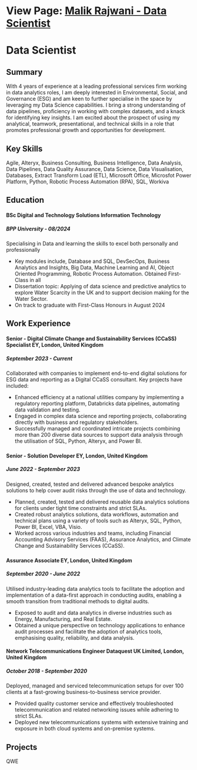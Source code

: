 # View Page: [Malik Rajwani - Data Scientist](https://mrajwani.github.io/portfolio/)

# Data Scientist

## Summary
With 4 years of experience at a leading professional services firm working in data analytics roles, I am deeply interested in Environmental, Social, and Governance (ESG) and am keen to further specialise in the space by leveraging my Data Science capabilities. I bring a strong understanding of data pipelines, proficiency in working with complex datasets, and a knack for identifying key insights. I am excited about the prospect of using my analytical, teamwork, presentational, and technical skills in a role that promotes professional growth and opportunities for development.
 
## Key Skills
Agile, Alteryx, Business Consulting, Business Intelligence,	Data Analysis,	Data Pipelines,	Data Quality Assurance,	Data Science,	Data Visualisation,	Databases,	Extract Transform Load (ETL), Microsoft Office, Microsfot Power Platform, Python,	Robotic Process Automation (RPA),	SQL, Workiva

## Education
#### BSc Digital and Technology Solutions Information Technology
##### BPP University - 08/2024
Specialising in Data and learning the skills to excel both personally and professionally
* Key modules include, Database and SQL, DevSecOps, Business Analytics and Insights, Big Data, Machine Learning and AI, Object Oriented Programming, Robotic Process Automation. Obtained First-Class in all
* Dissertation topic: Applying of data science and predictive analytics to explore Water Scarcity in the UK and to support decision making for the Water Sector.
* On track to graduate with First-Class Honours in August 2024

## Work Experience

#### Senior - Digital Climate Change and Sustainability Services (CCaSS) Specialist EY, London, United Kingdom
##### September 2023 - Current
Collaborated with companies to implement end-to-end digital solutions for ESG data and reporting as a Digital CCaSS consultant. Key projects have included:
* Enhanced efficiency at a national utilities company by implementing a regulatory reporting platform, Databricks data pipelines, automating data validation and testing.
* Engaged in complex data science and reporting projects, collaborating directly with business and regulatory stakeholders.
* Successfully managed and coordinated intricate projects combining more than 200 diverse data sources to support data analysis through the utilisation of SQL, Python, Alteryx, and Power BI.
  
###
#### Senior - Solution Developer EY, London, United Kingdom
##### June 2022 - September 2023
Designed, created, tested and delivered advanced bespoke analytics solutions to help cover audit risks through the use of data and technology.
* Planned, created, tested and delivered reusable data analytics solutions for clients under tight time constraints and strict SLAs.
* Created robust analytics solutions, data workflows, automation and technical plans using a variety of tools such as Alteryx, SQL, Python, Power BI, Excel, VBA, Visio.
* Worked across various industries and teams, including Financial Accounting Advisory Services (FAAS), Assurance Analytics, and Climate Change and Sustainability Services (CCaSS).
  
###
#### Assurance Associate EY, London, United Kingdom
##### September 2020 - June 2022 
Utilised industry-leading data analytics tools to facilitate the adoption and implementation of a data-first approach in conducting audits, enabling a smooth transition from traditional methods to digital audits.
* Exposed to audit and data analytics in diverse industries such as Energy, Manufacturing, and Real Estate.
* Obtained a unique perspective on technology applications to enhance audit processes and facilitate the adoption of analytics tools, emphasising quality, reliability, and data analysis.



#### Network Telecommunications Engineer Dataquest UK Limited, London, United Kingdom
##### October 2018 - September 2020
Deployed, managed and serviced telecommunication setups for over 100 clients at a fast-growing business-to-business service provider.
* Provided quality customer service and effectively troubleshooted telecommunication and related networking issues while adhering to strict SLAs.
* Deployed new telecommunications systems with extensive training and exposure in both cloud systems and on-premise systems.



## Projects
QWE
